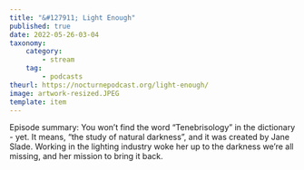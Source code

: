 ```yaml
---
title: "&#127911; Light Enough"
published: true
date: 2022-05-26-03-04
taxonomy:
    category:
        - stream
    tag:
        - podcasts
theurl: https://nocturnepodcast.org/light-enough/
image: artwork-resized.JPEG
template: item
---
```


Episode summary: You won&rsquo;t find the word &ldquo;Tenebrisology&rdquo; in the dictionary - yet. It means, &ldquo;the study of natural darkness&rdquo;, and it was created by Jane Slade. Working in the lighting industry woke her up to the darkness we&rsquo;re all missing, and her mission to bring it back.
